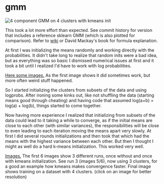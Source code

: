 # gmm

![4 component GMM on 4 clusters with kmeans init](http://i.imgur.com/6sMu8dl.png)

This took a lot more effort than expected. See commit history for version that includes a reference 
sklearn GMM (which is also plotted for comparison). Refer to [wiki](https://en.wikipedia.org/wiki/Mixture_model#Expectation_maximization_.28EM.29) or David Mackay's book for formula explanation.

At first I was initializing the means randomly and working directly with the probabilities. It didn't take long 
to realize that random inits were a bad idea, but as everything was so basic I dismissed numerical issues at first and it took
a bit until I realized I'd have to work with log probabilities.

[Here some images.](http://imgur.com/a/iyanF) As the first image shows it did sometimes work, but more often weird stuff happened.

So I started initializing the clusters from subsets of the data and using logprobs. After ironing some kinks out, like not shuffling 
the data (starting means good through cheating) and having code that assumed log(a+b) = log(a) + log(b), things started to come 
together.

Now having more experience I realized that initializing from subsets of the data could lead to it taking a while to converge, as if 
the initial means are close to each other (with similar variances), the responsibilities will be close to even leading to each iteration
moving the means apart very slowly.
At first I did several rounds initializations and then took that which had the means with the highest variance between each other. 
But then I thought I might as well do a hard k-means initialization. This worked very well. 

[Images.](http://imgur.com/a/2hWzF) The first 6 images show 3 different runs, once without and once with kmeans initialization. See run 3 (images 5/6),
now using 3 clusters, for a good an example how kmeans makes convergence faster. Final image shows training on a dataset with 4 clusters. (click on an image for better resolution)
